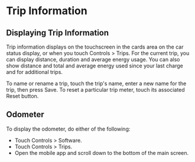 # Trip Information

## Displaying Trip Information

Trip information displays on the touchscreen in the cards area on the car status display, or when you touch Controls > Trips. For the current trip, you can display distance, duration and average energy usage. You can also show distance and total and average energy used since your last charge and for additional trips.

To name or rename a trip, touch the trip's name, enter a new name for the trip, then press Save. To reset a particular trip meter, touch its associated Reset button.


## Odometer

To display the odometer, do either of the following:
- Touch Controls > Software.
- Touch Controls > Trips.
- Open the mobile app and scroll down to the bottom of the main screen.